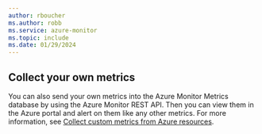 ```yaml
---
author: rboucher
ms.author: robb
ms.service: azure-monitor
ms.topic: include
ms.date: 01/29/2024
---
```


## Collect your own metrics 

You can also send your own metrics into the Azure Monitor Metrics database by using the Azure Monitor REST API. Then you can view them in the Azure portal and alert on them like any other metrics. For more information, see [Collect custom metrics from Azure resources](/azure/azure-monitor/platform/metrics-custom-overview).

